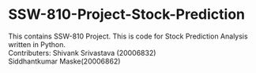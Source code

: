 # SSW-810-Project-Stock-Prediction
This contains SSW-810 Project. This is code for Stock Prediction Analysis written in Python. <br />Contributers: Shivank Srivastava (20006832) <br />Siddhantkumar Maske(20006862)
